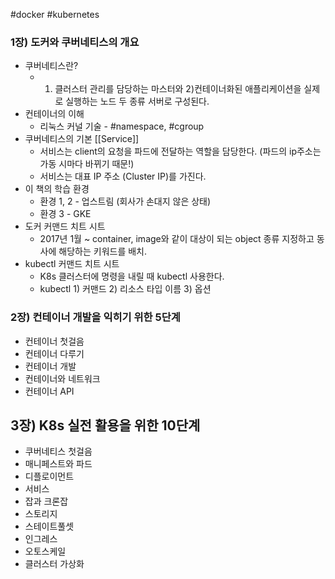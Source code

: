 #docker #kubernetes

### 1장) 도커와 쿠버네티스의 개요

- 쿠버네티스란?
	- 1) 클러스터 관리를 담당하는 마스터와 2)컨테이너화된 애플리케이션을 실제로 실행하는 노드 두 종류 서버로 구성된다.
- 컨테이너의 이해
	- 리눅스 커널 기술 - #namespace, #cgroup
- 쿠버네티스의 기본
	[[Service]]
	- 서비스는 client의 요청을 파드에 전달하는 역할을 담당한다. (파드의 ip주소는 가동 시마다 바뀌기 때문!) 
	- 서비스는 대표 IP 주소 (Cluster IP)를 가진다.
- 이 책의 학습 환경
	- 환경 1, 2 - 업스트림 (회사가 손대지 않은 상태)
	- 환경 3 - GKE
- 도커 커맨드 치트 시트
	- 2017년 1월 ~ container, image와 같이 대상이 되는 object 종류 지정하고 동사에 해당하는 키워드를 배치. 
- kubectl 커맨드 치트 시트
	- K8s 클러스터에 명령을 내릴 때 kubectl 사용한다.
	- kubectl 1) 커맨드 2) 리소스 타입 이름 3) 옵션

### 2장) 컨테이너 개발을 익히기 위한 5단계

- 컨테이너 첫걸음
- 컨테이너 다루기
- 컨테이너 개발
- 컨테이너와 네트워크
- 컨테이너 API
## 3장) K8s 실전 활용을 위한 10단계

- 쿠버네티스 첫걸음
- 매니페스트와 파드
- 디플로이먼트
- 서비스
- 잡과 크론잡
- 스토리지
- 스테이트풀셋
- 인그레스
- 오토스케일
- 클러스터 가상화